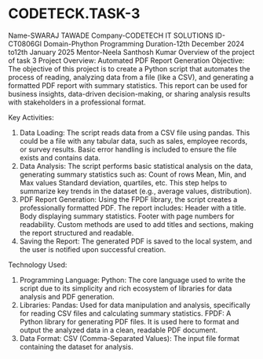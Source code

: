 # CODETECK.TASK-3
Name-SWARAJ TAWADE
Company-CODETECH IT SOLUTIONS
ID-CT0806GI
Domain-Phython Programming
Duration-12th December 2024 to12th January 2025
Mentor-Neela Santhosh Kumar
Overview of the project of task 3
Project Overview: Automated PDF Report Generation
Objective:
The objective of this project is to create a Python script that automates the process of reading, analyzing data from a file (like a CSV), and generating a formatted PDF report with summary statistics. This report can be used for business insights, data-driven decision-making, or sharing analysis results with stakeholders in a professional format.

Key Activities:
1. Data Loading:
The script reads data from a CSV file using pandas. This could be a file with any tabular data, such as sales, employee records, or survey results.
Basic error handling is included to ensure the file exists and contains data.
2. Data Analysis:
The script performs basic statistical analysis on the data, generating summary statistics such as:
Count of rows
Mean, Min, and Max values
Standard deviation, quartiles, etc.
This step helps to summarize key trends in the dataset (e.g., average values, distribution).
3. PDF Report Generation:
Using the FPDF library, the script creates a professionally formatted PDF.
The report includes:
Header with a title.
Body displaying summary statistics.
Footer with page numbers for readability.
Custom methods are used to add titles and sections, making the report structured and readable.
4. Saving the Report:
The generated PDF is saved to the local system, and the user is notified upon successful creation.

Technology Used:
1. Programming Language:
Python: The core language used to write the script due to its simplicity and rich ecosystem of libraries for data analysis and PDF generation.
2. Libraries:
Pandas: Used for data manipulation and analysis, specifically for reading CSV files and calculating summary statistics.
FPDF: A Python library for generating PDF files. It is used here to format and output the analyzed data in a clean, readable PDF document.
3. Data Format:
CSV (Comma-Separated Values): The input file format containing the dataset for analysis.
